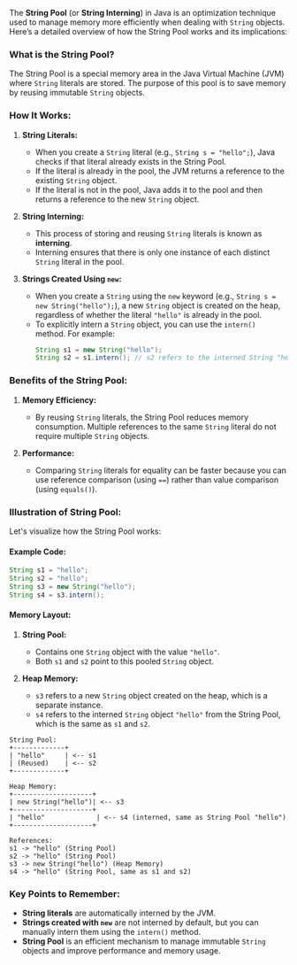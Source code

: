 The **String Pool** (or **String Interning**) in Java is an optimization technique used to manage memory more efficiently when dealing with `String` objects. Here’s a detailed overview of how the String Pool works and its implications:

### **What is the String Pool?**

The String Pool is a special memory area in the Java Virtual Machine (JVM) where `String` literals are stored. The purpose of this pool is to save memory by reusing immutable `String` objects.

### **How It Works:**

1. **String Literals:**
   - When you create a `String` literal (e.g., `String s = "hello";`), Java checks if that literal already exists in the String Pool.
   - If the literal is already in the pool, the JVM returns a reference to the existing `String` object.
   - If the literal is not in the pool, Java adds it to the pool and then returns a reference to the new `String` object.

2. **String Interning:**
   - This process of storing and reusing `String` literals is known as **interning**.
   - Interning ensures that there is only one instance of each distinct `String` literal in the pool.

3. **Strings Created Using `new`:**
   - When you create a `String` using the `new` keyword (e.g., `String s = new String("hello");`), a new `String` object is created on the heap, regardless of whether the literal `"hello"` is already in the pool.
   - To explicitly intern a `String` object, you can use the `intern()` method. For example:
     ```java
     String s1 = new String("hello");
     String s2 = s1.intern(); // s2 refers to the interned String "hello" in the pool
     ```

### **Benefits of the String Pool:**

1. **Memory Efficiency:**
   - By reusing `String` literals, the String Pool reduces memory consumption. Multiple references to the same `String` literal do not require multiple `String` objects.

2. **Performance:**
   - Comparing `String` literals for equality can be faster because you can use reference comparison (using `==`) rather than value comparison (using `equals()`).

### **Illustration of String Pool:**

Let's visualize how the String Pool works:

#### **Example Code:**
```java
String s1 = "hello";
String s2 = "hello";
String s3 = new String("hello");
String s4 = s3.intern();
```

#### **Memory Layout:**

1. **String Pool:**
   - Contains one `String` object with the value `"hello"`.
   - Both `s1` and `s2` point to this pooled `String` object.

2. **Heap Memory:**
   - `s3` refers to a new `String` object created on the heap, which is a separate instance.
   - `s4` refers to the interned `String` object `"hello"` from the String Pool, which is the same as `s1` and `s2`.

```
String Pool:
+-------------+
| "hello"     | <-- s1
| (Reused)    | <-- s2
+-------------+

Heap Memory:
+--------------------+
| new String("hello")| <-- s3
+--------------------+
| "hello"             | <-- s4 (interned, same as String Pool "hello")
+--------------------+

References:
s1 -> "hello" (String Pool)
s2 -> "hello" (String Pool)
s3 -> new String("hello") (Heap Memory)
s4 -> "hello" (String Pool, same as s1 and s2)
```

### **Key Points to Remember:**

- **String literals** are automatically interned by the JVM.
- **Strings created with `new`** are not interned by default, but you can manually intern them using the `intern()` method.
- **String Pool** is an efficient mechanism to manage immutable `String` objects and improve performance and memory usage.
